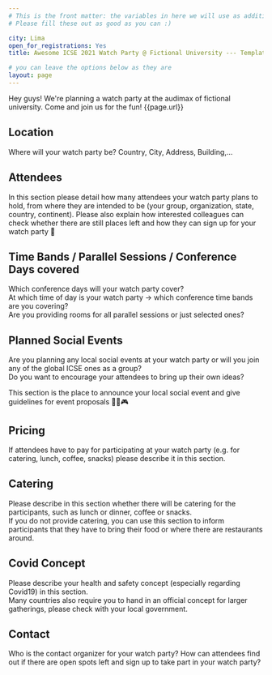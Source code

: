 ```yaml
---
# This is the front matter: the variables in here we will use as additional information for your watch party announcement in the master list
# Please fill these out as good as you can :)

city: Lima
open_for_registrations: Yes
title: Awesome ICSE 2021 Watch Party @ Fictional University --- Template

# you can leave the options below as they are
layout: page
---
```

Hey guys! We're planning a watch party at the audimax of fictional university. Come and join us for the fun!
{{page.url}}
## Location
Where will your watch party be?
Country, City, Address, Building,...

## Attendees
In this section please detail how many attendees your watch party plans to hold, from where they are intended to be (your group, organization, state, country, continent).
Please also explain how interested colleagues can check whether there are still places left and how they can sign up for your watch party 🙂


## Time Bands / Parallel Sessions / Conference Days covered
Which conference days will your watch party cover?  
At which time of day is your watch party → which conference time bands are you covering?  
Are you providing rooms for all parallel sessions or just selected ones?  

## Planned Social Events
Are you planning any local social events at your watch party or will you join any of the global ICSE ones as a group?  
Do you want to encourage your attendees to bring up their own ideas?

This section is the place to announce your local social event and give guidelines for event proposals 🎲🎸🎮

## Pricing
If attendees have to pay for participating at your watch party (e.g. for catering, lunch, coffee, snacks) please describe it in this section.

## Catering
Please describe in this section whether there will be catering for the participants, such as lunch or dinner, coffee or snacks.  
If you do not provide catering, you can use this section to inform participants that they have to bring their food or where there are restaurants around.

## Covid Concept
Please describe your health and safety concept (especially regarding Covid19) in this section.  
Many countries also require you to hand in an official concept for larger gatherings, please check with your local government.

## Contact
Who is the contact organizer for your watch party? How can attendees find out if there are open spots left and sign up to take part in your watch party?
